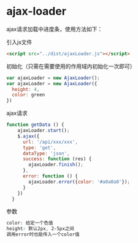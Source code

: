 # ajax-loader
ajax请求加载中进度条，使用方法如下：

引入js文件
```html
<script src="../dist/ajaxLoader.js"></script>
```
初始化（只需在需要使用的作用域内初始化一次即可）
```javascript
var ajaxLoader = new AjaxLoader();
var ajaxLoader = new AjaxLoader({
  height: 4,
  color: green
})
```
ajax请求
```javascript
function getData () {
    ajaxLoader.start();
    $.ajax({
      url: '/api/xxx/xxx',
      type: 'get',
      dataType: 'json',
      success: function (res) {
        ajaxLoader.finish();
      },
      error: function () {
        ajaxLoader.error({color: '#a0a0a0'});
      }
    })
  }
```
参数
```css
color: 给定一个色值
height: 默认2px, 2-5px之间
调用error时也能传入一个color值
```

